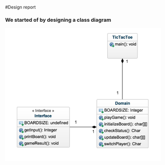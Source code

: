 #Design report

### We started of by designing a class diagram

![alt tag](14858660_10209725379723215_2011027491_o.png)


